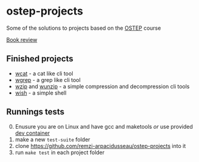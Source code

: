 # ostep-projects

Some of the solutions to projects based on the [OSTEP](https://pages.cs.wisc.edu/~remzi/OSTEP/) course

[Book review](https://pureframes.eu/blog/ostep-review)

## Finished projects

- [wcat](./wcat/) - a cat like cli tool
- [wgrep](./wgrep/) - a grep like cli tool
- [wzip](./wzip/) and [wunzip](./wunzip/) - a simple compression and decompression cli tools
- [wish](./wish/) - a simple shell

## Runnings tests

0. Enusure you are on Linux and have gcc and maketools _or_ use provided [dev container](./.devcontainer)
1. make a new `test-suite` folder
2. clone https://github.com/remzi-arpacidusseau/ostep-projects into it
3. run `make test` in each project folder
